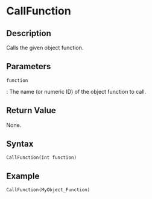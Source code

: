 # CallFunction

## Description
Calls the given object function.

## Parameters
`function`

:   The name (or numeric ID) of the object function to call.

## Return Value
None.

## Syntax
```
CallFunction(int function)
```

## Example
```
CallFunction(MyObject_Function)
```